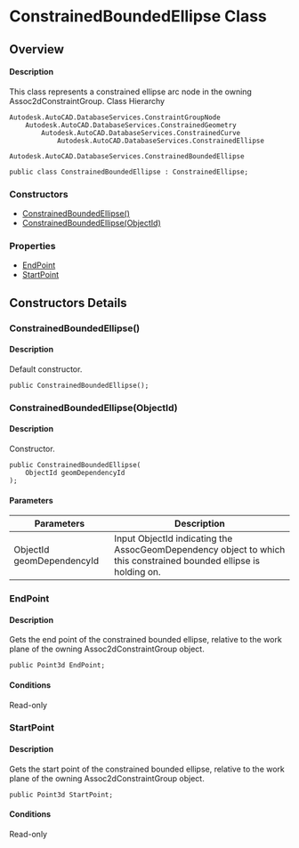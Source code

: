 # ConstrainedBoundedEllipse Class

## Overview

#### Description
This class represents a constrained ellipse arc node in the owning Assoc2dConstraintGroup.
Class Hierarchy
```text
Autodesk.AutoCAD.DatabaseServices.ConstraintGroupNode
    Autodesk.AutoCAD.DatabaseServices.ConstrainedGeometry
        Autodesk.AutoCAD.DatabaseServices.ConstrainedCurve
            Autodesk.AutoCAD.DatabaseServices.ConstrainedEllipse
                Autodesk.AutoCAD.DatabaseServices.ConstrainedBoundedEllipse
```

```text
public class ConstrainedBoundedEllipse : ConstrainedEllipse;
```

### Constructors

- [ConstrainedBoundedEllipse()](#constrainedboundedellipse())
- [ConstrainedBoundedEllipse(ObjectId)](#constrainedboundedellipse(objectid))

### Properties

- [EndPoint](#endpoint)
- [StartPoint](#startpoint)


## Constructors Details

### ConstrainedBoundedEllipse()

#### Description
Default constructor.
```text
public ConstrainedBoundedEllipse();
```

### ConstrainedBoundedEllipse(ObjectId)

#### Description
Constructor.
```text
public ConstrainedBoundedEllipse(
    ObjectId geomDependencyId
);
```

#### Parameters
| Parameters | Description |
| --- | --- |
| ObjectId geomDependencyId | Input ObjectId indicating the AssocGeomDependency object to which this constrained bounded ellipse is holding on. |

### EndPoint

#### Description
Gets the end point of the constrained bounded ellipse, relative to the work plane of the owning Assoc2dConstraintGroup object.
```text
public Point3d EndPoint;
```

#### Conditions
Read-only
### StartPoint

#### Description
Gets the start point of the constrained bounded ellipse, relative to the work plane of the owning Assoc2dConstraintGroup object.
```text
public Point3d StartPoint;
```

#### Conditions
Read-only